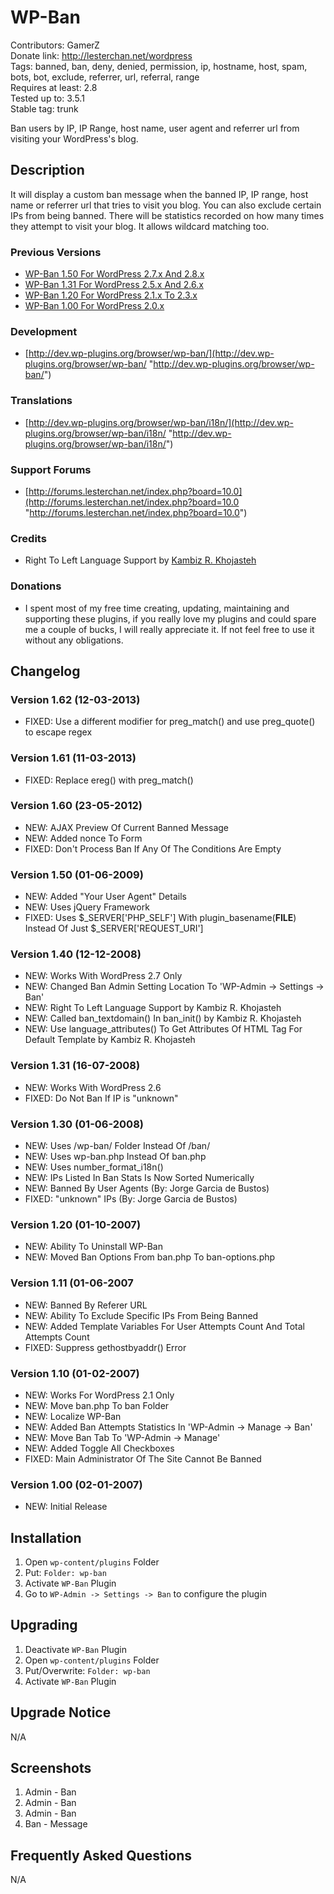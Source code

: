 # WP-Ban
Contributors: GamerZ  
Donate link: http://lesterchan.net/wordpress  
Tags: banned, ban, deny, denied, permission, ip, hostname, host, spam, bots, bot, exclude, referrer, url, referral, range  
Requires at least: 2.8  
Tested up to: 3.5.1  
Stable tag: trunk  

Ban users by IP, IP Range, host name, user agent and referrer url from visiting your WordPress's blog.

## Description

It will display a custom ban message when the banned IP, IP range, host name or referrer url that tries to visit you blog. You can also exclude certain IPs from being banned. There will be statistics recorded on how many times they attempt to visit your blog. It allows wildcard matching too.

### Previous Versions
* [WP-Ban 1.50 For WordPress 2.7.x And 2.8.x](http://downloads.wordpress.org/plugin/wp-ban.1.50.zip "WP-Ban 1.50 For WordPress 2.7.x And 2.8.x")
* [WP-Ban 1.31 For WordPress 2.5.x And 2.6.x](http://downloads.wordpress.org/plugin/wp-ban.1.31.zip "WP-Ban 1.31 For WordPress 2.5.x And 2.6.x")
* [WP-Ban 1.20 For WordPress 2.1.x To 2.3.x](http://downloads.wordpress.org/plugin/wp-ban.1.20.zip "WP-Ban 1.20 For WordPress 2.1.x To 2.3.x")
* [WP-Ban 1.00 For WordPress 2.0.x](http://downloads.wordpress.org/plugin/wp-ban.1.00.zip "WP-Ban 1.00 For WordPress 2.0.x")

### Development
* [http://dev.wp-plugins.org/browser/wp-ban/](http://dev.wp-plugins.org/browser/wp-ban/ "http://dev.wp-plugins.org/browser/wp-ban/")

### Translations
* [http://dev.wp-plugins.org/browser/wp-ban/i18n/](http://dev.wp-plugins.org/browser/wp-ban/i18n/ "http://dev.wp-plugins.org/browser/wp-ban/i18n/")

### Support Forums
* [http://forums.lesterchan.net/index.php?board=10.0](http://forums.lesterchan.net/index.php?board=10.0 "http://forums.lesterchan.net/index.php?board=10.0")

### Credits
* Right To Left Language Support by [Kambiz R. Khojasteh](http://persian-programming.com/ "Kambiz R. Khojasteh")

### Donations
* I spent most of my free time creating, updating, maintaining and supporting these plugins, if you really love my plugins and could spare me a couple of bucks, I will really appreciate it. If not feel free to use it without any obligations.

## Changelog

### Version 1.62 (12-03-2013)
* FIXED: Use a different modifier for preg_match() and use preg_quote() to escape regex

### Version 1.61 (11-03-2013)
* FIXED: Replace ereg() with preg_match()

### Version 1.60 (23-05-2012)
* NEW: AJAX Preview Of Current Banned Message
* NEW: Added nonce To Form
* FIXED: Don't Process Ban If Any Of The Conditions Are Empty

### Version 1.50 (01-06-2009)
* NEW: Added "Your User Agent" Details
* NEW: Uses jQuery Framework
* FIXED: Uses $_SERVER['PHP_SELF'] With plugin_basename(__FILE__) Instead Of Just $_SERVER['REQUEST_URI']

### Version 1.40 (12-12-2008)
* NEW: Works With WordPress 2.7 Only
* NEW: Changed Ban Admin Setting Location To 'WP-Admin -> Settings -> Ban'
* NEW: Right To Left Language Support by Kambiz R. Khojasteh
* NEW: Called ban_textdomain() In ban_init() by Kambiz R. Khojasteh
* NEW: Use language_attributes() To Get Attributes Of HTML Tag For Default Template by Kambiz R. Khojasteh

### Version 1.31 (16-07-2008)
* NEW: Works With WordPress 2.6
* FIXED: Do Not Ban If IP is "unknown"

### Version 1.30 (01-06-2008)
* NEW: Uses /wp-ban/ Folder Instead Of /ban/
* NEW: Uses wp-ban.php Instead Of ban.php
* NEW: Uses number_format_i18n()
* NEW: IPs Listed In Ban Stats Is Now Sorted Numerically
* NEW: Banned By User Agents (By: Jorge Garcia de Bustos)
* FIXED: "unknown" IPs (By: Jorge Garcia de Bustos)

### Version 1.20 (01-10-2007)
* NEW: Ability To Uninstall WP-Ban
* NEW: Moved Ban Options From ban.php To ban-options.php

### Version 1.11 (01-06-2007
* NEW: Banned By Referer URL
* NEW: Ability To Exclude Specific IPs From Being Banned
* NEW: Added Template Variables For User Attempts Count And Total Attempts Count
* FIXED: Suppress gethostbyaddr() Error

### Version 1.10 (01-02-2007)
* NEW: Works For WordPress 2.1 Only
* NEW: Move ban.php To ban Folder
* NEW: Localize WP-Ban
* NEW: Added Ban Attempts Statistics In 'WP-Admin -> Manage -> Ban'
* NEW: Move Ban Tab To 'WP-Admin -> Manage'
* NEW: Added Toggle All Checkboxes
* FIXED: Main Administrator Of The Site Cannot Be Banned

### Version 1.00 (02-01-2007)
* NEW: Initial Release

## Installation

1. Open `wp-content/plugins` Folder
2. Put: `Folder: wp-ban`
3. Activate `WP-Ban` Plugin
4. Go to `WP-Admin -> Settings -> Ban` to configure the plugin

## Upgrading

1. Deactivate `WP-Ban` Plugin
2. Open `wp-content/plugins` Folder
3. Put/Overwrite: `Folder: wp-ban`
4. Activate `WP-Ban` Plugin

## Upgrade Notice

N/A

## Screenshots

1. Admin - Ban
2. Admin - Ban
3. Admin - Ban
4. Ban - Message

## Frequently Asked Questions

N/A
